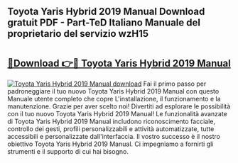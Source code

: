 ## Toyota Yaris Hybrid 2019 Manual Download gratuit PDF - Part-TeD Italiano Manuale del proprietario del servizio wzH15

# <h2><a href="http://df91kr.blite.top/?on=Toyota+Yaris+Hybrid+2019+Manual">🔗Download 👉🔴 Toyota Yaris Hybrid 2019 Manual</a></h2>

[![Toyota Yaris Hybrid 2019 Manual download](https://i.imgur.com/lujVjoI.png)](http://df91kr.blite.top/?on=Toyota+Yaris+Hybrid+2019+Manual)
Fai il primo passo per padroneggiare il tuo nuovo Toyota Yaris Hybrid 2019 Manual con questo Manuale utente completo che copre L'installazione, il funzionamento e la manutenzione. Grazie per aver scelto noi! Divertiti ad esplorare le possibilità con il tuo nuovo Toyota Yaris Hybrid 2019 Manual! Le funzionalità avanzate di Toyota Yaris Hybrid 2019 Manual includono riconoscimento facciale, controllo dei gesti, profili personalizzabili e attività automatizzate, tutte accessibili e personalizzate dall'interfaccia. Il vostro successo è il nostro obiettivo Toyota Yaris Hybrid 2019 Manual. Ci impegniamo a fornirti gli strumenti e il supporto di cui hai bisogno.
